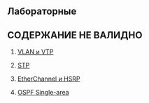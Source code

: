 ## Лабораторные

## СОДЕРЖАНИЕ НЕ ВАЛИДНО

1. [VLAN и VTP](https://github.com/def1nt/otus-network-labs/tree/master/lab1)

2. [STP](https://github.com/def1nt/otus-network-labs/tree/master/lab2)

3. [EtherChannel и HSRP](https://github.com/def1nt/otus-network-labs/tree/master/lab3)

4. [OSPF Single-area](https://github.com/def1nt/otus-network-labs/tree/master/lab4)
